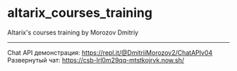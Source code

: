 # altarix_courses_training
Altarix's courses training by Morozov Dmitriy
****
Chat API демонстрация: https://repl.it/@DmitriiMorozov2/ChatAPIv04 
Развернутый чат:  https://csb-lrl0m29qq-mtstkojrvk.now.sh/
